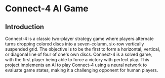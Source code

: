 # Connect-4 AI Game 
## Introduction
Connect-4 is a classic two-player strategy game where players alternate turns dropping colored discs into a seven-column, six-row vertically suspended grid. The objective is to be the first to form a horizontal, vertical, or diagonal line of four of one's own discs. Connect-4 is a solved game, with the first player being able to force a victory with perfect play. This project implements an AI to play Connect-4 using a neural network to evaluate game states, making it a challenging opponent for human players.
